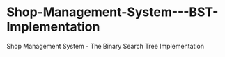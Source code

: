 # Shop-Management-System---BST-Implementation
Shop Management System - The Binary Search Tree Implementation
